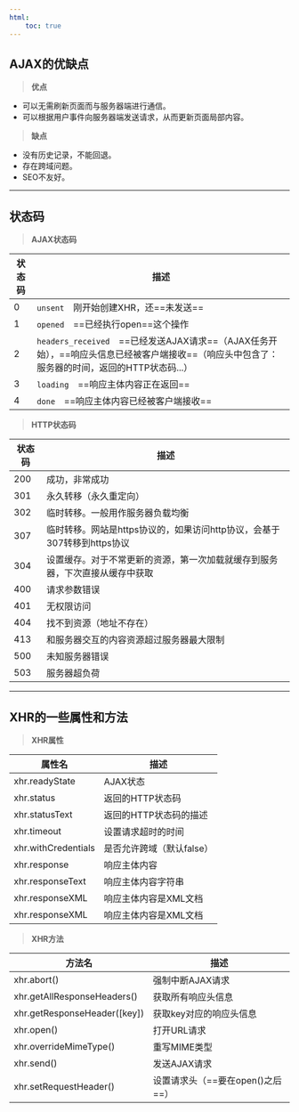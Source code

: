 ```yaml
---
html:
    toc: true
---
```


## AJAX的优缺点
>**优点**
+ 可以无需刷新页面而与服务器端进行通信。
+ 可以根据用户事件向服务器端发送请求，从而更新页面局部内容。
>**缺点**
+ 没有历史记录，不能回退。
+ 存在跨域问题。
+ SEO不友好。
---

## 状态码
>**AJAX状态码**

| 状态码 | 描述 |
| --- | --- |
|0|`unsent`&emsp;刚开始创建XHR，还==未发送==|
|1|`opened`&emsp;==已经执行open==这个操作|
|2|`headers_received`&emsp;==已经发送AJAX请求==（AJAX任务开始），==响应头信息已经被客户端接收==（响应头中包含了：服务器的时间，返回的HTTP状态码...）|
|3|`loading`&emsp;==响应主体内容正在返回==|
|4|`done`&emsp;==响应主体内容已经被客户端接收==|

>**HTTP状态码**

| 状态码 | 描述 |
| --- | --- |
|200|成功，非常成功|
|301|永久转移（永久重定向）|
|302|临时转移。一般用作服务器负载均衡|
|307|临时转移。网站是https协议的，如果访问http协议，会基于307转移到https协议|
|304|设置缓存。对于不常更新的资源，第一次加载就缓存到服务器，下次直接从缓存中获取|
|400|请求参数错误|
|401|无权限访问|
|404|找不到资源（地址不存在）|
|413|和服务器交互的内容资源超过服务器最大限制|
|500|未知服务器错误|
|503|服务器超负荷|

---

## XHR的一些属性和方法
>**XHR属性**

| 属性名 | 描述 |
| --- | --- |
|xhr.readyState|AJAX状态|
|xhr.status|返回的HTTP状态码|
|xhr.statusText|返回的HTTP状态码的描述|
|xhr.timeout|设置请求超时的时间|
|xhr.withCredentials|是否允许跨域（默认false）|
|xhr.response|响应主体内容|
|xhr.responseText|响应主体内容字符串|
|xhr.responseXML|响应主体内容是XML文档|
|xhr.responseXML|响应主体内容是XML文档|

>**XHR方法**

| 方法名 | 描述 |
| --- | --- |
|xhr.abort()|强制中断AJAX请求|
|xhr.getAllResponseHeaders()|获取所有响应头信息|
|xhr.getResponseHeader([key])|获取key对应的响应头信息|
|xhr.open()|打开URL请求|
|xhr.overrideMimeType()|重写MIME类型|
|xhr.send()|发送AJAX请求|
|xhr.setRequestHeader()|设置请求头（==要在open()之后==）|
